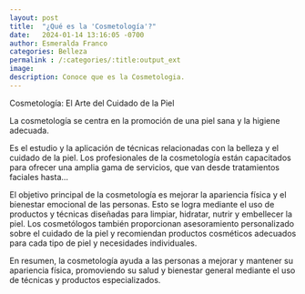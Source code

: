 ```yaml
---
layout: post
title:  "¿Qué es la 'Cosmetología'?"
date:   2024-01-14 13:16:05 -0700
author: Esmeralda Franco
categories: Belleza
permalink : /:categories/:title:output_ext
image: 
description: Conoce que es la Cosmetologia. 
---
```


Cosmetología: El Arte del Cuidado de la Piel

La cosmetología se centra en la promoción de una piel sana y la higiene adecuada.

Es el estudio y la aplicación de técnicas relacionadas con la belleza y el cuidado de la piel. Los profesionales de la cosmetología están capacitados para ofrecer una amplia gama de servicios, que van desde tratamientos faciales hasta...

El objetivo principal de la cosmetología es mejorar la apariencia física y el bienestar emocional de las personas. Esto se logra mediante el uso de productos y técnicas diseñadas para limpiar, hidratar, nutrir y embellecer la piel. Los cosmetólogos también proporcionan asesoramiento personalizado sobre el cuidado de la piel y recomiendan productos cosméticos adecuados para cada tipo de piel y necesidades individuales.

En resumen, la cosmetología ayuda a las personas a mejorar y mantener su apariencia física, promoviendo su salud y bienestar general mediante el uso de técnicas y productos especializados.
